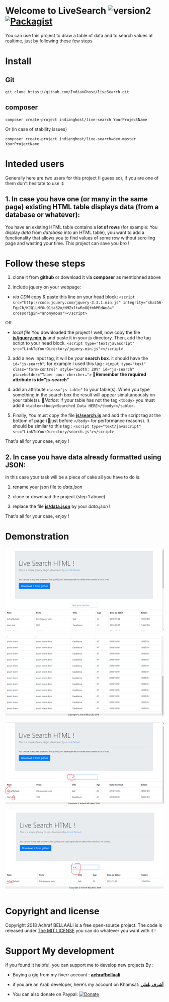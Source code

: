 # Welcome to LiveSearch ![version2](https://img.shields.io/badge/version-2.0.1-green.svg) [![Packagist](https://img.shields.io/packagist/l/doctrine/orm.svg)](https://github.com/IndianGhost/liveSearch/blob/master/LICENSE)

You can use this project to draw a table of data and to search values at realtime, just by following these few steps

# Install
## Git
```
git clone https://github.com/IndianGhost/liveSearch.git
```

## composer
```
composer create-project indianghost/live-search YourProjectName
```
Or (in case of stability issues)
```
composer create-project indianghost/live-search=dev-master YourProjectName
```

# Inteded users
Generally here are two users for this project (I guess so), if you are one of them don't hesitate to use it:

## 1. In case you have one (or many in the same page) existing HTML table displays data (from a database or whatever):
You have an existing HTML table contains a **lot of rows** (for example: You display _data_ from _database_ into an HTML table), you want to add a functionality that allows you to find values of some row without scrolling page and wasting your time.
This project can save you bro !
# Follow these steps
1. clone it from **github** or download it via **composer** as mentionned above

2. include jquery on your webpage:
  - _via CDN_
  copy & paste this line on your head block:
  `<script src="http://code.jquery.com/jquery-3.3.1.min.js" integrity="sha256-FgpCb/KJQlLNfOu91ta32o/NMZxltwRo8QtmkMRdAu8=" crossorigin="anonymous"></script>`
  
  OR
  
  - _local file_
  You downloaded the project ! well, now copy the file [**js/jquery.min.js**](https://github.com/IndianGhost/liveSearch/blob/master/js/jquery.min.js) and paste it in your js directory. Then, add the tag script to your head block.
  `<script type="text/javascript" src="LinkToYourDirectory/jquery.min.js"></script>`

3. add a new input tag, it will be your **search box**. it should have the `id="js-search"`, for example I used this tag :
  `<input type="text" class="form-control" style="width: 20%" id="js-search" placeholder="Taper pour chercher…">`
  :pushpin:**Remember the required attribute is id="js-search"**
  
4. add an attribute `class="js-table"` to your table(s).
    When you type something in the search box the result will appear simultaneously on your table(s).
    :pushpin:_Notice:_ if your table has not the tag `<tbody>` you must add it `<table><tbody>Searched Data HERE</tbody></table>`.

5. Finally, You must copy the file [**js/search.js**](https://github.com/IndianGhost/liveSearch/blob/master/js/search.js) and add the script tag at the bottom of page (:pushpin:just before `</body>` for performance reasons). It should be similar to this tag :
`<script type="text/javascript" src="LinkToYourDirectory/search.js"></script>`

That's all for your case, enjoy !

## 2. In case you have data already formatted using **JSON**:
In this case your task will be a piece of cake all you have to do is:

1. rename your json file to _data.json_

2. clone or download the project (step 1 above)

3. replace the file [**js/data.json**](https://github.com/IndianGhost/liveSearch/blob/master/js/data.json) by your _data.json_ !

That's all for your case, enjoy !

# Demonstration
![alt text](https://github.com/IndianGhost/liveSearch/blob/master/screenshots/1.PNG)

![alt text](https://github.com/IndianGhost/liveSearch/blob/master/screenshots/2.PNG)

![alt text](https://github.com/IndianGhost/liveSearch/blob/master/screenshots/3.PNG)

![alt text](https://github.com/IndianGhost/liveSearch/blob/master/screenshots/4.PNG)

# Copyright and license
Copyright 2018 Achraf BELLAALI is a free open-source project. The code is released under [The MIT LICENSE](https://github.com/IndianGhost/liveSearch/blob/master/LICENSE) you can do whatever you want with it !

# Support My development
If you found it helpful, you can support me to develop new projects By :
- Buying a gig from my fiverr account :
[**achrafbellaali**](https://www.fiverr.com/achrafbellaali)

- if you are an Arab developer, here's my account on Khamsat:
[**أشرف بلعلي**](https://khamsat.com/user/أشرف-بلعلي)

- You can also donate on Paypal:
[![Donate](https://img.shields.io/badge/Donate-PayPal-green.svg)](https://www.paypal.me/achrafbellaali)
